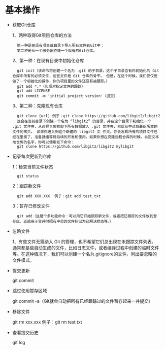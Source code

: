 # 基本操作

+ 获取Git仓库

    1、两种取得Git项目仓库的方法

        第一种是在现有项目或目录下导入所有文件到Git中；
        第二种是从一个服务器克隆一个现有的Git仓库。

    2、第一种：在现有目录中初始化仓库

        git init（该命令将创建一个名为 .git 的子目录，这个子目录含有你初始化的 Git 仓库中所有的必须文件，这些文件是 Git 仓库的骨干。 但是，在这个时候，我们仅仅是做了一个初始化的操作，你的项目里的文件还没有被跟踪。）
        git add *.*（实现对指定文件的跟踪）
        git add LICENSE
        git commit -m 'initial project version'（提交）

    3、第二种：克隆现有仓库

        git clone [url] 例子：git clone https://github.com/libgit2/libgit2 
        这会在当前目录下创建一个名为 “libgit2” 的目录，并在这个目录下初始化一个 .git 文件夹，从远程仓库拉取下所有数据放入 .git 文件夹，然后从中读取最新版本的文件的拷贝。 如果你进入到这个新建的 libgit2 文 件夹，你会发现所有的项目文件已经在里面了，准备就绪等待后续的开发和使用。如果你想在克隆远程仓库的时候，自定义本地仓库的名字，你可以使用如下命令：
        git clone https://github.com/libgit2/libgit2 mylibgit 

+ 记录每次更新到仓库

    1：检查当前文件状态

        git status

    2：跟踪新文件

        git add XXX.XXX  例子：git add test.txt

    3：暂存已修改文件

        git add（这是个多功能命令：可以用它开始跟踪新文件，或者把已跟踪的文件放到暂存区，还能用于合并时把有冲突的文件标记为已解决状态等。）

+ 忽略文件

    1、有些文件无需纳入 Git 的管理，也不希望它们总出现在未跟踪文件列表。 通常都是些自动生成的文件，比如日志文件，或者编译过程中创建的临时文件等。在这种情况下，我们可以创建一个名为.gitignore的文件，列出要忽略的文件模式。

+ 提交更新

    git commit

+ 跳过使用暂存区域

    git commit -a（Git就会自动把所有已经跟踪过的文件暂存起来一并提交）

+ 移除文件

    git rm xxx.xxx 例子：git rm test.txt

+ 查看提交历史
  
    git log
